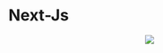 # Next-Js
 
<p align="center">
  <img src="https://readme-typing-svg.herokuapp.com?center=true&width=380&lines=Thanks+For+Visiting+My+Repository;Always+learning+new+things">
</p>
